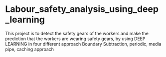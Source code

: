 # Labour_safety_analysis_using_deep_learning
This project is to detect the safety gears of the workers and make the prediction that the workers are wearing safety gears, by using DEEP LEARNING in four different approach Boundary Subtraction, periodic, media pipe, caching approach
